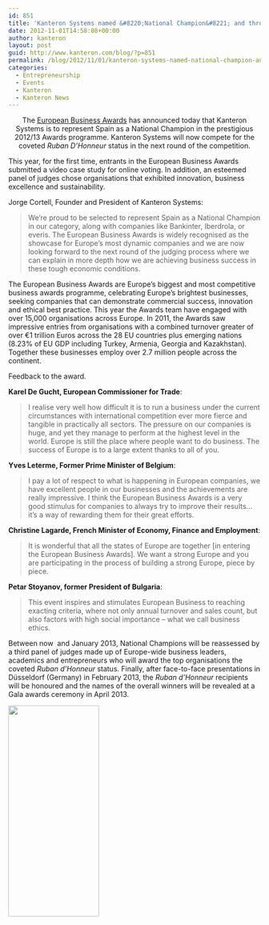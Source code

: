 ```yaml
---
id: 851
title: 'Kanteron Systems named &#8220;National Champion&#8221; and through to final round of European Business Awards'
date: 2012-11-01T14:58:08+00:00
author: kanteron
layout: post
guid: http://www.kanteron.com/blog/?p=851
permalink: /blog/2012/11/01/kanteron-systems-named-national-champion-and-through-to-final-round-of-european-business-awards/
categories:
  - Entrepreneurship
  - Events
  - Kanteron
  - Kanteron News
---
```

<p style="text-align: center">
  The <a title="http://www.businessawardseurope.com" href="http://www.businessawardseurope.com" target="_blank">European Business Awards</a> has announced today that Kanteron Systems is to represent Spain as a National Champion in the prestigious 2012/13 Awards programme. Kanteron Systems will now compete for the coveted <em>Ruban D’Honneur</em> status in the next round of the competition.
</p>

This year, for the first time, entrants in the European Business Awards submitted a video case study for online voting. In addition, an esteemed panel of judges chose organisations that exhibited innovation, business excellence and sustainability.

Jorge Cortell, Founder and President of Kanteron Systems:

> We’re proud to be selected to represent Spain as a National Champion in our category, along with companies like Bankinter, Iberdrola, or everis. The European Business Awards is widely recognised as the showcase for Europe’s most dynamic companies and we are now looking forward to the next round of the judging process where we can explain in more depth how we are achieving business success in these tough economic conditions.

The European Business Awards are Europe’s biggest and most competitive business awards programme, celebrating Europe’s brightest businesses, seeking companies that can demonstrate commercial success, innovation and ethical best practice. This year the Awards team have engaged with over 15,000 organisations across Europe. In 2011, the Awards saw impressive entries from organisations with a combined turnover greater of over €1 trillion Euros across the 28 EU countries plus emerging nations (8.23% of EU GDP including Turkey, Armenia, Georgia and Kazakhstan). Together these businesses employ over 2.7 million people across the continent.

Feedback to the award.

**Karel De Gucht, European Commissioner for Trade**:

> I realise very well how difficult it is to run a business under the current circumstances with international competition ever more fierce and tangible in practically all sectors. The pressure on our companies is huge, and yet they manage to perform at the highest level in the world. Europe is still the place where people want to do business. The success of Europe is to a large extent thanks to all of you.

**Yves Leterme, Former Prime Minister of Belgium**:

> I pay a lot of respect to what is happening in European companies, we have excellent people in our businesses and the achievements are really impressive. I think the European Business Awards is a very good stimulus for companies to always try to improve their results&#8230; it’s a way of rewarding them for their great efforts.

**Christine Lagarde, French Minister of Economy, Finance and Employment**:

> It is wonderful that all the states of Europe are together [in entering the European Business Awards]. We want a strong Europe and you are participating in the process of building a strong Europe, piece by piece.

**Petar Stoyanov, former President of Bulgaria**:

> This event inspires and stimulates European Business to reaching exacting criteria, where not only annual turnover and sales count, but also factors with high social importance – what we call business ethics.

Between now  and January 2013, National Champions will be reassessed by a third panel of judges made up of Europe-wide business leaders, academics and entrepreneurs who will award the top organisations the coveted _Ruban d’Honneur_ status. Finally, after face-to-face presentations in Düsseldorf (Germany) in February 2013, the _Ruban d’Honneur_ recipients will be honoured and the names of the overall winners will be revealed at a Gala awards ceremony in April 2013.

<a href="http://www.kanteron.com/blog/entrepreneurship/2012/11/kanteron-systems-named-national-champion-and-through-to-final-round-of-european-business-awards/attachment/eba_national-champ_logo-2012-13/" rel="attachment wp-att-852"><img class="aligncenter" title="EBA_National Champ_Logo 2012-13" src="http://blog.kanteron.com/wp-content/uploads/2012/11/EBA_National-Champ_Logo-2012-13.png" alt="" width="181" height="422" /></a>